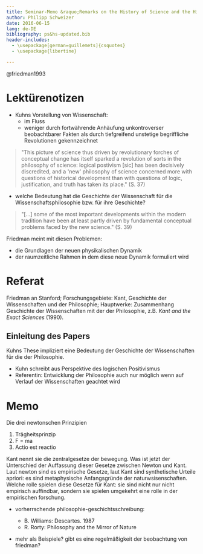 ```yaml
---
title: Seminar-Memo &raquo;Remarks on the History of Science and the History of Philosophy&laquo;, *Wissenschaftstheorie und Wissenschaftsgeschichte, 10. Sitzung 15. Juni 2016*
author: Philipp Schweizer
date: 2016-06-15
lang: de-DE
bibliography: ps&hs-updated.bib
header-includes:
  - \usepackage[german=guillemets]{csquotes}
  - \usepackage{libertine}

---
```


@friedman1993

# Lektürenotizen

- Kuhns Vorstellung von Wissenschaft:
    + im Fluss
    + weniger durch fortwährende Anhäufung unkontroverser beobachtbarer Fakten als durch tiefgreifend unstetige begriffliche Revolutionen gekennzeichnet

> "This picture of science thus driven by revolutionary forches of conceptual change has itself sparked a revolution of sorts in the philosophy of science: logical postivism [sic] has been decisively discredited, and a 'new' philosophy of science concerned more with questions of historical development than with questions of logic, justification, and truth has taken its place." (S. 37)

- welche Bedeutung hat die Geschichte der Wissenschaft für die Wissenschaftsphilosophie bzw. für ihre Geschichte?

> "[...] some of the most important developments within the modern tradition have been at least partly driven by fundamental conceptual problems faced by the new science." (S. 39)

Friedman meint mit diesen Problemen:
- die Grundlagen der neuen physikalischen Dynamik
- der raumzeitliche Rahmen in dem diese neue Dynamik formuliert wird




# Referat
Friedman an Stanford; Forschungsgebiete: Kant, Geschichte der Wissenschaften und der Philosophie; Hauptwerke: Zusammenhang Geschichte der Wissenschaften mit der der Philosophie, z.B. *Kant and the Exact Sciences* (1990).

## Einleitung des Papers
Kuhns These impliziert eine Bedeutung der Geschichte der Wissenschaften für die der Philosophie. 
- Kuhn schreibt aus Perspektive des logischen Positivismus
- Referentin: Entwicklung der Philosophie auch nur möglich wenn auf Verlauf der Wissenschaften geachtet wird







# Memo

Die drei newtonschen Prinzipien
1. Trägheitsprinzip
2. F = ma
3. Actio est reactio

Kant nennt sie die zentralgesetze der bewegung. Was ist jetzt der Unterschied der Auffassung dieser Gesetze zwischen Newton und Kant. Laut newton sind es empirische Gesetze, laut Kant sind synthetische Urteile apriori: es sind metaphysische Anfangsgründe der naturwsisenschaften. Welche rolle spielen diese Gesetze für Kant: sie sind nicht nur nicht empirisch auffindbar, sondern sie spielen umgekehrt eine rolle in der empirischen forschung.

- vorherrschende philosophie-geschichtsschreibung:
    + B. Williams: Descartes. 1987
    + R. Rorty: Philosophy and the Mirror of Nature

- mehr als Beispiele? gibt es eine regelmäßigkeit der beobachtung von friedman?


